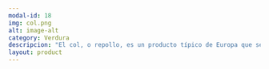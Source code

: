 ```yaml
---
modal-id: 18
img: col.png
alt: image-alt
category: Verdura
descripcion: "El col, o repollo, es un producto típico de Europa que se produce durante los meses fríos del año."
layout: product
---
```

